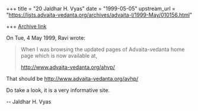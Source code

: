 +++
title = "20 Jaldhar H. Vyas"
date = "1999-05-05"
upstream_url = "https://lists.advaita-vedanta.org/archives/advaita-l/1999-May/010156.html"

+++
[Archive link](https://lists.advaita-vedanta.org/archives/advaita-l/1999-May/010156.html)

On Tue, 4 May 1999, Ravi wrote:

> When I was browsing the updated pages of Advaita-vedanta
> home page which is now available at,
>
> http://www.advaita-vedanta.org/ahvp/
>

That should be http://www.advaita-vedanta.org/avhp/


Do take a look, it is a very informative site.

--
Jaldhar H. Vyas <jaldhar at braincells.com>

